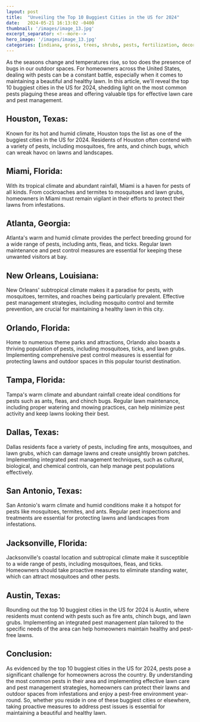 ```yaml
---
layout: post
title:  "Unveiling the Top 10 Buggiest Cities in the US for 2024"
date:   2024-05-21 16:13:02 -0400
thumbnail: '/images/image_13.jpg'
excerpt_separator: <!--more-->
hero_image: '/images/image_13.jpg'
categories: [indiana, grass, trees, shrubs, pests, fertilization, decoration, curb appeal, garden, flowers, recreation]
---
```

As the seasons change and temperatures rise, so too does the presence of bugs in our outdoor spaces.<!--more--> For homeowners across the United States, dealing with pests can be a constant battle, especially when it comes to maintaining a beautiful and healthy lawn. In this article, we'll reveal the top 10 buggiest cities in the US for 2024, shedding light on the most common pests plaguing these areas and offering valuable tips for effective lawn care and pest management.

## Houston, Texas:
Known for its hot and humid climate, Houston tops the list as one of the buggiest cities in the US for 2024. Residents of Houston often contend with a variety of pests, including mosquitoes, fire ants, and chinch bugs, which can wreak havoc on lawns and landscapes.

## Miami, Florida:
With its tropical climate and abundant rainfall, Miami is a haven for pests of all kinds. From cockroaches and termites to mosquitoes and lawn grubs, homeowners in Miami must remain vigilant in their efforts to protect their lawns from infestations.

## Atlanta, Georgia:
Atlanta's warm and humid climate provides the perfect breeding ground for a wide range of pests, including ants, fleas, and ticks. Regular lawn maintenance and pest control measures are essential for keeping these unwanted visitors at bay.

## New Orleans, Louisiana:
New Orleans' subtropical climate makes it a paradise for pests, with mosquitoes, termites, and roaches being particularly prevalent. Effective pest management strategies, including mosquito control and termite prevention, are crucial for maintaining a healthy lawn in this city.

## Orlando, Florida:
Home to numerous theme parks and attractions, Orlando also boasts a thriving population of pests, including mosquitoes, ticks, and lawn grubs. Implementing comprehensive pest control measures is essential for protecting lawns and outdoor spaces in this popular tourist destination.

## Tampa, Florida:
Tampa's warm climate and abundant rainfall create ideal conditions for pests such as ants, fleas, and chinch bugs. Regular lawn maintenance, including proper watering and mowing practices, can help minimize pest activity and keep lawns looking their best.

## Dallas, Texas:
Dallas residents face a variety of pests, including fire ants, mosquitoes, and lawn grubs, which can damage lawns and create unsightly brown patches. Implementing integrated pest management techniques, such as cultural, biological, and chemical controls, can help manage pest populations effectively.

## San Antonio, Texas:
San Antonio's warm climate and humid conditions make it a hotspot for pests like mosquitoes, termites, and ants. Regular pest inspections and treatments are essential for protecting lawns and landscapes from infestations.

## Jacksonville, Florida:
Jacksonville's coastal location and subtropical climate make it susceptible to a wide range of pests, including mosquitoes, fleas, and ticks. Homeowners should take proactive measures to eliminate standing water, which can attract mosquitoes and other pests.

## Austin, Texas:
Rounding out the top 10 buggiest cities in the US for 2024 is Austin, where residents must contend with pests such as fire ants, chinch bugs, and lawn grubs. Implementing an integrated pest management plan tailored to the specific needs of the area can help homeowners maintain healthy and pest-free lawns.

## Conclusion:
As evidenced by the top 10 buggiest cities in the US for 2024, pests pose a significant challenge for homeowners across the country. By understanding the most common pests in their area and implementing effective lawn care and pest management strategies, homeowners can protect their lawns and outdoor spaces from infestations and enjoy a pest-free environment year-round. So, whether you reside in one of these buggiest cities or elsewhere, taking proactive measures to address pest issues is essential for maintaining a beautiful and healthy lawn.
